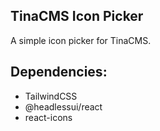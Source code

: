 ## TinaCMS Icon Picker

A simple icon picker for TinaCMS.

## Dependencies:
- TailwindCSS
- @headlessui/react
- react-icons
